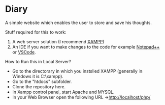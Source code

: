 # Diary
A simple website which enables the user to store and save his thoughts.

Stuff required for this to work:
  1) A web server solution (I recommend [XAMPP](https://www.apachefriends.org/download.html))
  2) An IDE if you want to make changes to the code for example [Notepad++](https://notepad-plus-plus.org/downloads/) or [VSCode](https://code.visualstudio.com/download).

How to Run this in Local Server?<br>
  * Go to the directorary in which you instslled XAMPP (generally in Windows it is C:\xampp).<br>
  * Go to the "htdocs" subfolder.<br>
  * Clone the repository here.<br>
  * In Xampp control panel, start Apache and MYSQL.<br>
  * In your Web Browser open the following URL ->[http://localhost/php/](http://localhost/php/)
